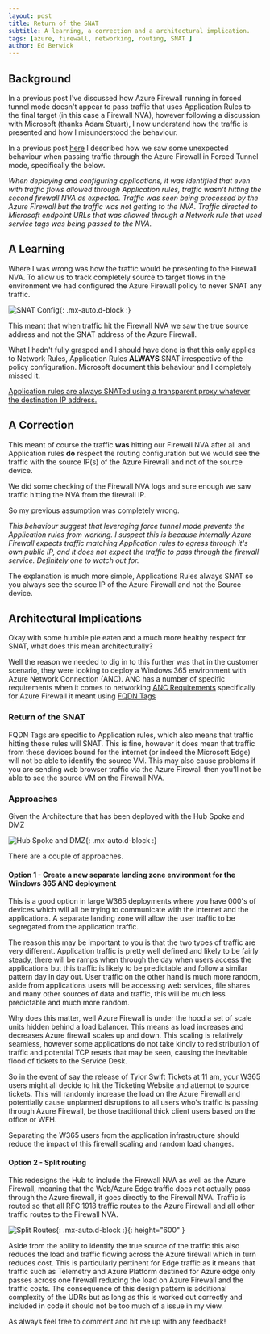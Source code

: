```yaml
---
layout: post
title: Return of the SNAT
subtitle: A learning, a correction and a architectural implication.
tags: [azure, firewall, networking, routing, SNAT ]
author: Ed Berwick
---
```


## Background

In a previous post I've discussed how Azure Firewall running in forced tunnel mode doesn't appear to pass traffic that uses Application Rules to the final target (in this case a Firewall NVA), however following a discussion with Microsoft (thanks Adam Stuart), I now understand how the traffic is presented and how I misunderstood the behaviour.

In a previous post [here](https://bezsez.co.uk/08-09-2024-AzureFirewall_ForcedTunnel/) I described how we saw some unexpected behaviour when passing traffic through the Azure Firewall in Forced Tunnel mode, specifically the below.

_When deploying and configuring applications, it was identified that even with traffic flows allowed through Application rules, traffic wasn’t hitting the second firewall NVA as expected. Traffic was seen being processed by the Azure Firewall but the traffic was not getting to the NVA. Traffic directed to Microsoft endpoint URLs that was allowed through a Network rule that used service tags was being passed to the NVA._

## A Learning

Where I was wrong was how the traffic would be presenting to the Firewall NVA. To allow us to track completely source to target flows in the environment we had configured the Azure Firewall policy to never SNAT any traffic.

![SNAT Config](/assets/img/Azure_Firewall_SNAT.jpeg){: .mx-auto.d-block :}

This meant that when traffic hit the Firewall NVA we saw the true source address and not the SNAT address of the Azure Firewall.

What I hadn't fully grasped and I should have done is that this only applies to Network Rules, Application Rules **ALWAYS** SNAT irrespective of the policy configuration. Microsoft document this behaviour and I completely missed it.

[Application rules are always SNATed using a transparent proxy whatever the destination IP address.](https://learn.microsoft.com/en-us/azure/firewall/snat-private-range/)

## A Correction

This meant of course the traffic **was** hitting our Firewall NVA after all and Application rules **do** respect the routing configuration but we would see the traffic with the source IP(s) of the Azure Firewall and not of the source device.

We did some checking of the Firewall NVA logs and sure enough we saw traffic hitting the NVA from the firewall IP.

So my previous assumption was completely wrong.

_This behaviour suggest that leveraging force tunnel mode prevents the Application rules from working. I suspect this is because internally Azure Firewall expects traffic matching Application rules to egress through it's own public IP, and it does not expect the traffic to pass through the firewall service. Definitely one to watch out for._

The explanation is much more simple, Applications Rules always SNAT so you always see the source IP of the Azure Firewall and not the Source device.

## Architectural Implications  

Okay with some humble pie eaten and a much more healthy respect for SNAT, what does this mean architecturally?

Well the reason we needed to dig in to this further was that in the customer scenario, they were looking to deploy a Windows 365 environment with Azure Network Connection (ANC). ANC has a number of specific requirements when it comes to networking [ANC Requirements](https://learn.microsoft.com/en-us/windows-365/enterprise/requirements-network?tabs=enterprise%2Cent) specifically for Azure Firewall it meant using [FQDN Tags](https://learn.microsoft.com/en-us/windows-365/enterprise/requirements-network?tabs=enterprise%2Cent#use-fqdn-tags-for-endpoints-through-azure-firewall)

### Return of the SNAT

FQDN Tags are specific to Application rules, which also means that traffic hitting these rules will SNAT. This is fine, however it does mean that traffic from these devices bound for the internet (or indeed the Microsoft Edge) will not be able to identify the source VM. This may also cause problems if you are sending web browser traffic via the Azure Firewall then you'll not be able to see the source VM on the Firewall NVA.

### Approaches

Given the Architecture that has been deployed with the Hub Spoke and DMZ

![Hub Spoke and DMZ](/assets/img/Internet_Traffic_Flow.png){: .mx-auto.d-block :}

There are a couple of approaches.

#### Option 1 - Create a new separate landing zone environment for the Windows 365 ANC deployment

This is a good option in large W365 deployments where you have 000's of devices which will all be trying to communicate with the internet and the applications. A separate landing zone will allow the user traffic to be segregated from the application traffic.

The reason this may be important to you is that the two types of traffic are very different. Application traffic is pretty well defined and likely to be fairly steady, there will be ramps when through the day when users access the applications but this traffic is likely to be predictable and follow a similar pattern day in day out. User traffic on the other hand is much more random, aside from applications users will be accessing web services, file shares and many other sources of data and traffic, this will be much less predictable and much more random.

Why does this matter, well Azure Firewall is under the hood a set of scale units hidden behind a load balancer. This means as load increases and decreases Azure firewall scales up and down. This scaling is relatively seamless, however some applications do not take kindly to redistribution of traffic and potential TCP resets that may be seen, causing the inevitable flood of tickets to the Service Desk.

 So in the event of say the release of Tylor Swift Tickets at 11 am, your W365 users might all decide to hit the Ticketing Website and attempt to source tickets. This will randomly increase the load on the Azure Firewall and potentially cause unplanned disruptions to all users who's traffic is passing through Azure Firewall, be those traditional thick client users based on the office or WFH.

 Separating the W365 users from the application infrastructure should reduce the impact of this firewall scaling and random load changes.

#### Option 2 - Split routing

 This redesigns the Hub to include the Firewall NVA as well as the Azure Firewall, meaning that the Web/Azure Edge traffic does not actually pass through the Azure firewall, it goes directly to the Firewall NVA. Traffic is routed so that all RFC 1918 traffic routes to the Azure Firewall and all other traffic routes to the Firewall NVA.

 ![Split Routes](/assets/img/Internet_Routing_Split.png){: .mx-auto.d-block :}{: height="600" }

 Aside from the ability to identify the true source of the traffic this also reduces the load and traffic flowing across the Azure firewall which in turn reduces cost. This is particularly pertinent for Edge traffic as it means that traffic such as Telemetry and Azure Platform destined for Azure edge only passes across one firewall reducing the load on Azure Firewall and the traffic costs. The consequence of this design pattern is additional complexity of the UDRs but as long as this is worked out correctly and included in code it should not be too much of a issue in my view.

 As always feel free to comment and hit me up with any feedback!
